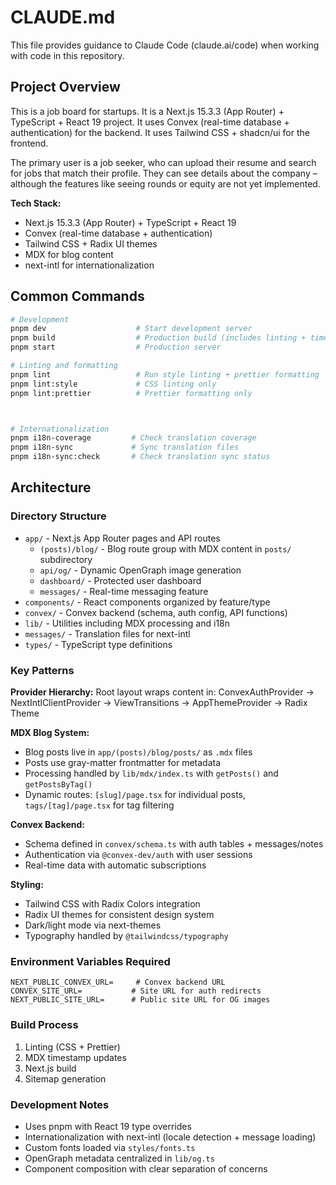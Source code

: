 # CLAUDE.md

This file provides guidance to Claude Code (claude.ai/code) when working with code in this repository.

## Project Overview

This is a job board for startups. It is a Next.js 15.3.3 (App Router) + TypeScript + React 19 project. It uses Convex (real-time database + authentication) for the backend. It uses Tailwind CSS + shadcn/ui for the frontend.

The primary user is a job seeker, who can upload their resume and search for jobs that match their profile. They can see details about the company – although the features like seeing rounds or equity are not yet implemented.

**Tech Stack:**

- Next.js 15.3.3 (App Router) + TypeScript + React 19
- Convex (real-time database + authentication)
- Tailwind CSS + Radix UI themes
- MDX for blog content
- next-intl for internationalization

## Common Commands

```bash
# Development
pnpm dev                    # Start development server
pnpm build                  # Production build (includes linting + timestamps)
pnpm start                  # Production server

# Linting and formatting
pnpm lint                   # Run style linting + prettier formatting
pnpm lint:style             # CSS linting only
pnpm lint:prettier          # Prettier formatting only



# Internationalization
pnpm i18n-coverage         # Check translation coverage
pnpm i18n-sync             # Sync translation files
pnpm i18n-sync:check       # Check translation sync status
```

## Architecture

### Directory Structure

- `app/` - Next.js App Router pages and API routes
  - `(posts)/blog/` - Blog route group with MDX content in `posts/` subdirectory
  - `api/og/` - Dynamic OpenGraph image generation
  - `dashboard/` - Protected user dashboard
  - `messages/` - Real-time messaging feature
- `components/` - React components organized by feature/type
- `convex/` - Convex backend (schema, auth config, API functions)
- `lib/` - Utilities including MDX processing and i18n
- `messages/` - Translation files for next-intl
- `types/` - TypeScript type definitions

### Key Patterns

**Provider Hierarchy:**
Root layout wraps content in: ConvexAuthProvider → NextIntlClientProvider → ViewTransitions → AppThemeProvider → Radix Theme

**MDX Blog System:**

- Blog posts live in `app/(posts)/blog/posts/` as `.mdx` files
- Posts use gray-matter frontmatter for metadata
- Processing handled by `lib/mdx/index.ts` with `getPosts()` and `getPostsByTag()`
- Dynamic routes: `[slug]/page.tsx` for individual posts, `tags/[tag]/page.tsx` for tag filtering

**Convex Backend:**

- Schema defined in `convex/schema.ts` with auth tables + messages/notes
- Authentication via `@convex-dev/auth` with user sessions
- Real-time data with automatic subscriptions

**Styling:**

- Tailwind CSS with Radix Colors integration
- Radix UI themes for consistent design system
- Dark/light mode via next-themes
- Typography handled by `@tailwindcss/typography`

### Environment Variables Required

```
NEXT_PUBLIC_CONVEX_URL=     # Convex backend URL
CONVEX_SITE_URL=           # Site URL for auth redirects
NEXT_PUBLIC_SITE_URL=      # Public site URL for OG images
```

### Build Process

1. Linting (CSS + Prettier)
2. MDX timestamp updates
3. Next.js build
4. Sitemap generation

### Development Notes

- Uses pnpm with React 19 type overrides
- Internationalization with next-intl (locale detection + message loading)
- Custom fonts loaded via `styles/fonts.ts`
- OpenGraph metadata centralized in `lib/og.ts`
- Component composition with clear separation of concerns
